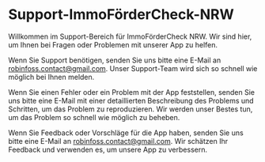 # Support-ImmoFörderCheck-NRW

Willkommen im Support-Bereich für ImmoFörderCheck NRW. Wir sind hier, um Ihnen bei Fragen oder Problemen mit unserer App zu helfen.

Wenn Sie Support benötigen, senden Sie uns bitte eine E-Mail an robinfoss.contact@gmail.com. Unser Support-Team wird sich so schnell wie möglich bei Ihnen melden.

Wenn Sie einen Fehler oder ein Problem mit der App feststellen, senden Sie uns bitte eine E-Mail mit einer detaillierten Beschreibung des Problems und Schritten, um das Problem zu reproduzieren. Wir werden unser Bestes tun, um das Problem so schnell wie möglich zu beheben.

Wenn Sie Feedback oder Vorschläge für die App haben, senden Sie uns bitte eine E-Mail an robinfoss.contact@gmail.com. Wir schätzen Ihr Feedback und verwenden es, um unsere App zu verbessern.
